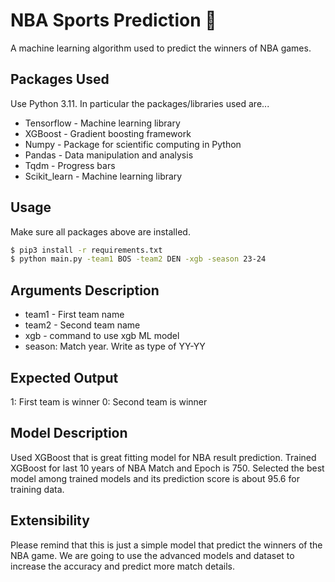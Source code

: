 # NBA Sports Prediction 🏀

A machine learning algorithm used to predict the winners of NBA games. 

## Packages Used

Use Python 3.11. In particular the packages/libraries used are...

* Tensorflow - Machine learning library
* XGBoost - Gradient boosting framework
* Numpy - Package for scientific computing in Python
* Pandas - Data manipulation and analysis
* Tqdm - Progress bars
* Scikit_learn - Machine learning library

## Usage

Make sure all packages above are installed.

```bash
$ pip3 install -r requirements.txt
$ python main.py -team1 BOS -team2 DEN -xgb -season 23-24
```

## Arguments Description

* team1 - First team name
* team2 - Second team name
* xgb - command to use xgb ML model
* season: Match year. Write as type of YY-YY

## Expected Output
1: First team is winner
0: Second team is winner

## Model Description

Used XGBoost that is great fitting model for NBA result prediction.
Trained XGBoost for last 10 years of NBA Match and Epoch is 750.
Selected the best model among trained models and its prediction score is about 95.6 for training data.

## Extensibility
Please remind that this is just a simple model that predict the winners of the NBA game.
We are going to use the advanced models and dataset to increase the accuracy and predict more match details.